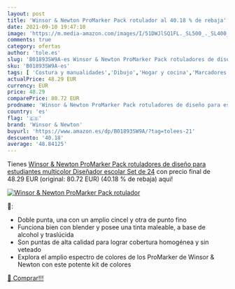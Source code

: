```yaml
---
layout: post
title: 'Winsor & Newton ProMarker Pack rotulador al 40.18 % de rebaja'
date: 2021-09-10 19:47:10
image: 'https://m.media-amazon.com/images/I/51DWJlSQ1FL._SL500_._SL400_.jpg'
comments: true
category: ofertas
author: 'tole.es'
slug: 'B01893SW9A-es Winsor & Newton ProMarker Pack rotuladores de diseño para...'
sku: 'B01893SW9A-es'
tags: [ 'Costura y manualidades','Dibujo','Hogar y cocina','Marcadores','Materiales de dibujo','escolar','rotuladores','winsor & newton', ]
actualPrice: 48.29 EUR
currency: EUR
price: 48.29
comparePrice: 80.72 EUR
prodname: 'Winsor & Newton ProMarker Pack rotuladores de diseño para estudiantes  multicolor  Diseñador escolar  Set de 24'
country: 'es'
flag: '🇪🇸'
brand: 'Winsor & Newton'
buyurl: 'https://www.amazon.es/dp/B01893SW9A/?tag=tolees-21'
descuento: '40.18'
average: '48.84125'
---
```


Tienes [Winsor & Newton ProMarker Pack rotuladores de diseño para estudiantes  multicolor  Diseñador escolar  Set de 24](https://www.amazon.es/dp/B01893SW9A/?tag=tolees-21) con precio final de  48.29 EUR (original: 80.72 EUR) (40.18 %  de rebaja) aqui!

[![Winsor & Newton ProMarker Pack rotulador](https://m.media-amazon.com/images/I/51DWJlSQ1FL._SL500_._SL400_.jpg)](https://www.amazon.es/dp/B01893SW9A/?tag=tolees-21)

🔎:

- Doble punta, una con un amplio cincel y otra de punto fino
- Funciona bien con blender y posee una tinta maleable, a base de alcohol y traslúcida
- Son puntas de alta calidad para lograr cobertura homogénea y sin veteado
- Explora el amplio espectro de colores de los ProMarker de Winsor & Newton con este potente kit de colores

[🛒 Comprar!!!](https://www.amazon.es/dp/B01893SW9A/?tag=tolees-21)
